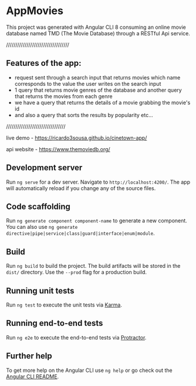 # AppMovies

This project was generated with Angular CLI 8 consuming an online movie database named TMD (The Movie Database) through a RESTful Api service.


//////////////////////////////////


## Features of the app:

- request sent through a search input that returns movies which name corresponds to the value the user writes on the search input
- 1 query that returns movie genres of the database and another query that returns the movies from each genre
- we have a query that returns the details of a movie grabbing the movie's id
- and also a query that sorts the results by popularity etc...


////////////////////////////////


live demo - https://ricardo3sousa.github.io/cinetown-app/

api website - https://www.themoviedb.org/


## Development server

Run `ng serve` for a dev server. Navigate to `http://localhost:4200/`. The app will automatically reload if you change any of the source files.

## Code scaffolding

Run `ng generate component component-name` to generate a new component. You can also use `ng generate directive|pipe|service|class|guard|interface|enum|module`.

## Build

Run `ng build` to build the project. The build artifacts will be stored in the `dist/` directory. Use the `--prod` flag for a production build.

## Running unit tests

Run `ng test` to execute the unit tests via [Karma](https://karma-runner.github.io).

## Running end-to-end tests

Run `ng e2e` to execute the end-to-end tests via [Protractor](http://www.protractortest.org/).

## Further help

To get more help on the Angular CLI use `ng help` or go check out the [Angular CLI README](https://github.com/angular/angular-cli/blob/master/README.md).
